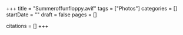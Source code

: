 +++
title = "Summeroffunfloppy.avif"
tags = ["Photos"]
categories = []
startDate = ""
draft = false
pages = []

citations = []
+++
